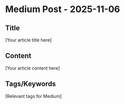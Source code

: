 # Medium Post - 2025-11-06

## Title
[Your article title here]

## Content
[Your article content here]

## Tags/Keywords
[Relevant tags for Medium]
